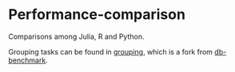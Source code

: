 # Performance-comparison
Comparisons among Julia, R and Python.

Grouping tasks can be found in [grouping](https://github.com/xluo127/db-benchmark), which is a fork from [db-benchmark](https://github.com/h2oai/db-benchmark).
